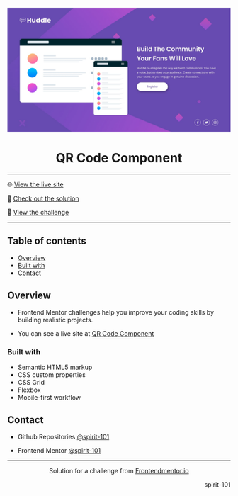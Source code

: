 ![portada frontend mentor](/design/desktop-design.jpg)

<h1 align="center">QR Code Component</h1>

<hr>

🌐 [View the live site](https://spirit-101.github.io/huddle-landing-page/)

🧠 [Check out the solution](https://www.frontendmentor.io/solutions/qr-code-component-5Z7rbTmMzu)

📝 [View the challenge](https://www.frontendmentor.io/challenges/huddle-landing-page-with-a-single-introductory-section-B_2Wvxgi0)

---

## Table of contents

- [Overview](#overview)
- [Built with](#built-with)
- [Contact](#contact)

<!-- Overview section -->

## Overview

- Frontend Mentor challenges help you improve your coding skills by building realistic projects.

- You can see a live site at [QR Code Component](https://spirit-101.github.io/huddle-landing-page/)

### Built with

- Semantic HTML5 markup
- CSS custom properties
- CSS Grid
- Flexbox
- Mobile-first workflow

<!-- Contact section -->

## Contact

- Github Repositories [@spirit-101](https://github.com/spirit-101/)

- Frontend Mentor [@spirit-101](https://www.frontendmentor.io/profile/spirit-101)

---

<div align="center">
   Solution for a challenge from <a href="https://www.frontendmentor.io/" target="_blank">Frontendmentor.io</a>
</div>

<div align="right">
    <p>spirit-101</p>
</div>

